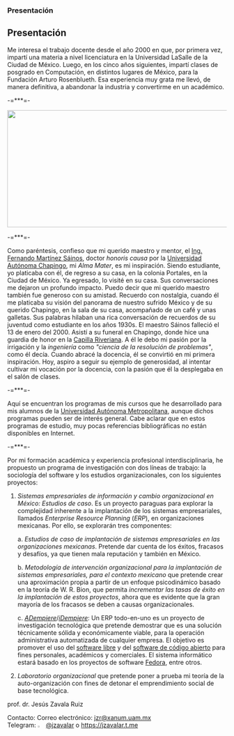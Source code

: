 ### Presentación

<!--
**jzavalar/jzavalar** is a ✨ _special_ ✨ repository because its `README.md` (this file) appears on your GitHub profile.

Here are some ideas to get you started:

- 🔭 I’m currently working on ...
- 🌱 I’m currently learning ...
- 👯 I’m looking to collaborate on ...
- 🤔 I’m looking for help with ...
- 💬 Ask me about ...
- 📫 How to reach me: ...
- 😄 Pronouns: ...
- ⚡ Fun fact: ...
-->
## Presentación

Me interesa el trabajo docente desde el año 2000 en que, por primera vez, impartí una materia a nivel licenciatura en la Universidad LaSalle de la Ciudad de México. Luego, en los cinco años siguientes, impartí clases de posgrado en Computación, en distintos lugares de México, para la Fundación Arturo Rosenblueth. Esa experiencia muy grata me llevó, de manera definitiva, a abandonar la industria y convertirme en un académico.

-=***=-

<img src="https://github.com/jzavalar/main/images/chapingo.jpg" alt="" width="550" height="269">

-=***=-

Como paréntesis, confieso que mi querido maestro y mentor, el [Ing. Fernando Martínez Sáinos](https://fb.watch/kmNH1DGeXd/), doctor *honoris causa* por la [Universidad Autónoma Chapingo](https://www.youtube.com/watch?v=WGpxql_-mgg), mi *Alma Mater*, es mi inspiración. Siendo estudiante, yo platicaba con él, de regreso a su casa, en la colonia Portales, en la Ciudad de México. Ya egresado, lo visité en su casa. Sus conversaciones me dejaron un profundo impacto. Puedo decir que mi querido maestro también fue generoso con su amistad. Recuerdo con nostalgia, cuando él me platicaba su visión del panorama de nuestro sufrido México y de su querido Chapingo, en la sala de su casa, acompañado de un café y unas galletas. Sus palabras hilaban una rica conversación de recuerdos de su juventud como estudiante en los años 1930s.  El maestro Sáinos falleció el 13 de enero del 2000. Asistí a su funeral en Chapingo, donde hice una guardia de honor en la [Capilla Riveriana](https://www.youtube.com/watch?v=yeN7xv-YNDI&list=RDCMUC5D42EuKCj3cvm7DM_Z-yBg&start_radio=1&rv=yeN7xv-YNDI&t=0). A él le debo mi pasión por la irrigación y la *ingeniería* como *"ciencia de la resolución de problemas"*, como él decía. Cuando abracé la docencia, él se convirtió en mi primera inspiración. Hoy, aspiro a seguir su ejemplo de generosidad, al intentar cultivar mi vocación por la docencia, con la pasión que él la desplegaba en el salón de clases.   

-=***=-

Aquí se encuentran los programas de mis cursos que he desarrollado para mis alumnos de la [Universidad Autónoma Metropolitana](http://www.uam.mx), aunque dichos programas pueden ser de interés general. Cabe aclarar que en estos programas de estudio, muy pocas referencias bibliográficas no están disponibles en Internet.

-=***=-

Por mi formación académica y experiencia profesional interdisciplinaria, he propuesto un programa de investigación con dos líneas de trabajo: la sociología del software y los estudios organizacionales, con los siguientes proyectos:  

1. *Sistemas empresariales de información y cambio organizacional en México: Estudios de caso*. Es un proyecto paraguas para explorar la complejidad inherente a la implantación de los sistemas empresariales, llamados *Enterprise Resource Planning* (*ERP*), en organizaciones mexicanas. Por ello, se explorarán tres componentes:  
    
   a. *Estudios de caso de implantación de sistemas empresariales en las organizaciones mexicanas*. Pretende dar cuenta de los éxitos, fracasos y desafíos, ya que tienen mala reputación y también en México.  
    
   b. *Metodología de intervención organizacional para la implantación de sistemas empresariales, para el contexto mexicano* que pretende crear una aproximación propia a partir de un enfoque psicodinámico basado en la teoría de W. R. Bion, que permita *incrementar las tasas de éxito en la implantación de estos proyectos*, ahora que es evidente que la gran mayoría de los fracasos se deben a causas organizacionales.  
    
   c. *[ADempiere](https://github.com/adempiere/adempiere)*/*[iDempiere](https://www.idempiere.org/)*: Un ERP todo-en-uno es un proyecto de investigación tecnológica que pretende demostrar que es una solución técnicamente sólida y económicamente viable, para la operación administrativa automatizada de cualquier empresa. El objetivo es promover el uso del [software libre](https://www.youtube.com/watch?v=JLp6hKlR-Xo) y del [software de código abierto](https://www.youtube.com/watch?v=49NeXUzrOdA) para fines personales, académicos y comerciales. El sistema informático estará basado en los proyectos de software [Fedora](https://getfedora.org/), entre otros.  

2. *Laboratorio organizacional* que pretende poner a prueba mi teoría de la auto-organización con fines de detonar el emprendimiento social de base tecnológica.  

prof. dr. Jesús Zavala Ruiz  

Contacto: 
Correo electrónico: [jzr@xanum.uam.mx](mailto:jzr@xanum.uam.mx)  
Telegram: <img src="https://github.com/jzavalar/Informatica/blob/main/telegram_logo.svg" alt="Telegram" width="3%"/> [@jzavalar](https://jzavalar.t.me) o https://jzavalar.t.me   

